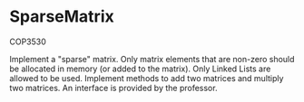 # SparseMatrix
COP3530

Implement a "sparse" matrix. Only matrix elements that are non-zero should be allocated in memory (or added to the matrix). Only Linked Lists are allowed to be used. Implement methods to add two matrices and multiply two matrices. An interface is provided by the professor.
